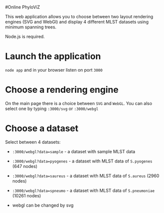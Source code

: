 #Online PhyloViZ

This web application allows you to choose between two layout rendering engines (SVG and WebGl) and display 4 different MLST datasets using minimum spanning trees.

Node.js is required.

Launch the application
======================

`node app` and in your browser listen on port `3000`

Choose a rendering engine
=========================

On the main page there is a choice between `SVG` and `WebGL`. You can also select one by typing `:3000/svg` or `:3000/webgl`

Choose a dataset
================

Select between 4 datasets:

* `:3000/webgl?data=sample` - a dataset with sample MLST data
* `:3000/webgl?data=pyogenes` - a dataset with MLST data of `S.pyogenes` (647 nodes)
* `:3000/webgl?data=saureus` - a dataset with MLST data of `S.aureus` (2960 nodes)
* `:3000/webgl?data=spneumo` - a dataset with MLST data of `S.pneumoniae` (10261 nodes)

* webgl can be changed by svg